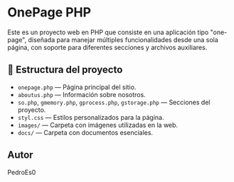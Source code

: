 # OnePage PHP

Este es un proyecto web en PHP que consiste en una aplicación tipo "one-page", diseñada para manejar múltiples funcionalidades desde una sola página, con soporte para diferentes secciones y archivos auxiliares.

## 📂 Estructura del proyecto

- `onepage.php` — Página principal del sitio.
- `aboutus.php` — Información sobre nosotros.
- `so.php`, `gmemory.php`, `gprocess.php`, `gstorage.php` — Secciones del proyecto.
- `styl.css` — Estilos personalizados para la página.
- `images/` — Carpeta con imágenes utilizadas en la web.
- `docs/` — Carpeta con documentos esenciales.

## Autor

PedroEs0

